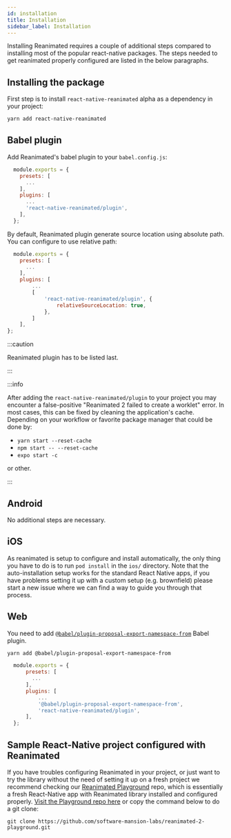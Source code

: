 ```yaml
---
id: installation
title: Installation
sidebar_label: Installation
---
```


Installing Reanimated requires a couple of additional steps compared to installing most of the popular react-native packages.
The steps needed to get reanimated properly configured are listed in the below paragraphs.

## Installing the package

First step is to install `react-native-reanimated` alpha as a dependency in your project:

```bash
yarn add react-native-reanimated
```

## Babel plugin

Add Reanimated's babel plugin to your `babel.config.js`:

```js {7}
  module.exports = {
    presets: [
      ...
    ],
    plugins: [
      ...
      'react-native-reanimated/plugin',
    ],
  };
```

By default, Reanimated plugin generate source location using absolute path. You can configure to use relative path:

```js {9}
  module.exports = {
    presets: [
      ...
    ],
    plugins: [
        ...
        [
            'react-native-reanimated/plugin', {
                relativeSourceLocation: true,
            },
        ]
    ],
};
```

:::caution

Reanimated plugin has to be listed last.

:::

:::info

After adding the `react-native-reanimated/plugin` to your project you may encounter a false-positive "Reanimated 2 failed to create a worklet" error. In most cases, this can be fixed by cleaning the application's cache. Depending on your workflow or favorite package manager that could be done by:

- `yarn start --reset-cache`
- `npm start -- --reset-cache`
- `expo start -c`

or other.

:::

## Android

No additional steps are necessary.

## iOS

As reanimated is setup to configure and install automatically, the only thing you have to do is to run `pod install` in the `ios/` directory. Note that the auto-installation setup works for the standard React Native apps, if you have problems setting it up with a custom setup (e.g. brownfield) please start a new issue where we can find a way to guide you through that process.

## Web

You need to add [`@babel/plugin-proposal-export-namespace-from`](https://babeljs.io/docs/en/babel-plugin-proposal-export-namespace-from) Babel plugin.

```bash
yarn add @babel/plugin-proposal-export-namespace-from
```

```js {7}
  module.exports = {
      presets: [
        ...
      ],
      plugins: [
          ...
          '@babel/plugin-proposal-export-namespace-from',
          'react-native-reanimated/plugin',
      ],
  };
```

## Sample React-Native project configured with Reanimated

If you have troubles configuring Reanimated in your project, or just want to try the library without the need of setting it up on a fresh project we recommend checking our [Reanimated Playground](https://github.com/software-mansion-labs/reanimated-2-playground) repo, which is essentially a fresh React-Native app with Reanimated library installed and configured properly.
[Visit the Playground repo here](https://github.com/software-mansion-labs/reanimated-2-playground) or copy the command below to do a git clone:

```
git clone https://github.com/software-mansion-labs/reanimated-2-playground.git
```
